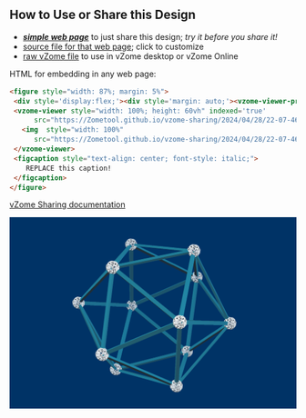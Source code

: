 
## How to Use or Share this Design

 - [***simple web page***](<https://Zometool.github.io/vzome-sharing/2024/04/28/22-07-46-Icosa/>) to just share this design; *try it before you share it!*
 - [source file for that web page](<https://github.com/Zometool/vzome-sharing/edit/main/2024/04/28/22-07-46-Icosa/index.md>); click to customize
 - [raw vZome file](<https://raw.githubusercontent.com/Zometool/vzome-sharing/main/2024/04/28/22-07-46-Icosa/Icosa.vZome>) to use in vZome desktop or vZome Online
 
 HTML for embedding in any web page:
 ```html
<figure style="width: 87%; margin: 5%">
  <div style='display:flex;'><div style='margin: auto;'><vzome-viewer-previous label='prev step'></vzome-viewer-previous><vzome-viewer-next label='next step'></vzome-viewer-next></div></div>
  <vzome-viewer style="width: 100%; height: 60vh" indexed='true'
       src="https://Zometool.github.io/vzome-sharing/2024/04/28/22-07-46-Icosa/Icosa.vZome" >
    <img  style="width: 100%"
       src="https://Zometool.github.io/vzome-sharing/2024/04/28/22-07-46-Icosa/Icosa.png" >
  </vzome-viewer>
  <figcaption style="text-align: center; font-style: italic;">
     REPLACE this caption!
  </figcaption>
</figure>

 ```

[vZome Sharing documentation](https://vzome.github.io/vzome/sharing.html#how-it-works)

![Image](<Icosa.png>)

